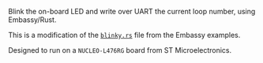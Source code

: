 Blink the on-board LED and write over UART the current loop number, using Embassy/Rust.

This is a modification of the [`blinky.rs`](https://github.com/embassy-rs/embassy/blob/main/examples/stm32l4/src/bin/blinky.rs) file from the Embassy examples.

Designed to run on a `NUCLEO-L476RG` board from ST Microelectronics.
